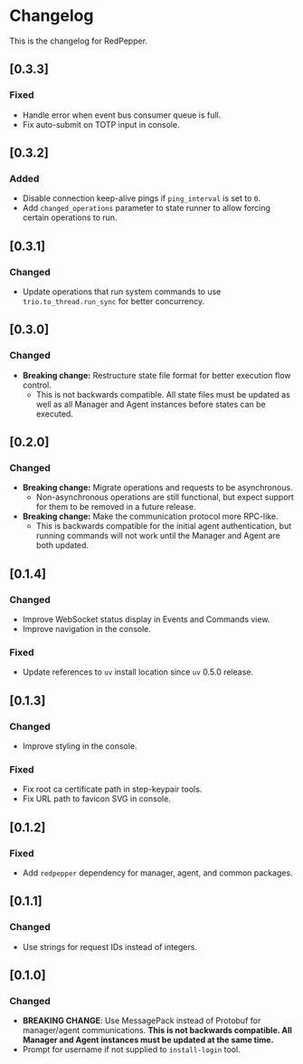 # Changelog

This is the changelog for RedPepper.

## [0.3.3]

### Fixed

- Handle error when event bus consumer queue is full.
- Fix auto-submit on TOTP input in console.

## [0.3.2]

### Added

- Disable connection keep-alive pings if `ping_interval` is set to `0`.
- Add `changed_operations` parameter to state runner to allow forcing certain operations to run.

## [0.3.1]

### Changed

- Update operations that run system commands to use `trio.to_thread.run_sync` for better concurrency.

## [0.3.0]

### Changed

- **Breaking change:** Restructure state file format for better execution flow control.
  - This is not backwards compatible. All state files must be updated as well as all
    Manager and Agent instances before states can be executed.

## [0.2.0]

### Changed

- **Breaking change:** Migrate operations and requests to be asynchronous.
  - Non-asynchronous operations are still functional, but expect support for them to
    be removed in a future release.
- **Breaking change:** Make the communication protocol more RPC-like.
  - This is backwards compatible for the initial agent authentication, but running commands
    will not work until the Manager and Agent are both updated.

## [0.1.4]

### Changed

- Improve WebSocket status display in Events and Commands view.
- Improve navigation in the console.

### Fixed

- Update references to `uv` install location since `uv` 0.5.0 release.

## [0.1.3]

### Changed

- Improve styling in the console.

### Fixed

- Fix root ca certificate path in step-keypair tools.
- Fix URL path to favicon SVG in console.

## [0.1.2]

### Fixed

- Add `redpepper` dependency for manager, agent, and common packages.

## [0.1.1]

### Changed

- Use strings for request IDs instead of integers.

## [0.1.0]

### Changed

- **BREAKING CHANGE**: Use MessagePack instead of Protobuf for manager/agent communications.
  **This is not backwards compatible. All Manager and Agent instances must be updated at the same time.**
- Prompt for username if not supplied to `install-login` tool.
